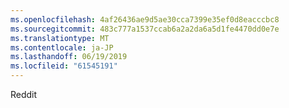 ```yaml
---
ms.openlocfilehash: 4af26436ae9d5ae30cca7399e35ef0d8eacccbc8
ms.sourcegitcommit: 483c777a1537ccab6a2a2da6a5d1fe4470dd0e7e
ms.translationtype: MT
ms.contentlocale: ja-JP
ms.lasthandoff: 06/19/2019
ms.locfileid: "61545191"
---
```

Reddit